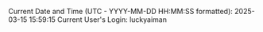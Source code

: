 Current Date and Time (UTC - YYYY-MM-DD HH:MM:SS formatted): 2025-03-15 15:59:15
Current User's Login: luckyaiman
